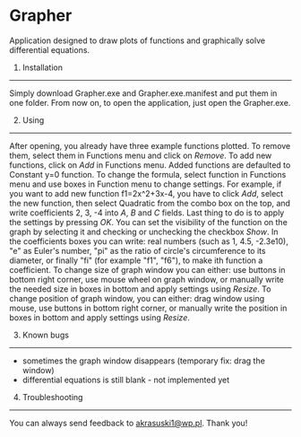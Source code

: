 Grapher
=======

Application designed to draw plots of functions and graphically solve differential equations.


1. Installation
----------------

Simply download Grapher.exe and Grapher.exe.manifest and put them in one folder. From now on, 
to open the application, just open the Grapher.exe.

2. Using
--------

After opening, you already have three example functions plotted. To remove them, select them in Functions menu and click
on *Remove*.
To add new functions, click on *Add* in Functions menu. Added functions are defaulted to Constant y=0 function.
To change the formula, select function in Functions menu and use boxes in Function menu to change settings. For example,
if you want to add new function f1=2x^2+3x-4, you have to click *Add*, select the new function, then select Quadratic
from the combo box on the top, and write coefficients 2, 3, -4 into *A*, *B* and *C* fields. Last thing to do is to
apply the settings by pressing *OK*.
You can set the visibility of the function on the graph by selecting it and checking or unchecking the checkbox *Show*.
In the coefficients boxes you can write: real numbers (such as 1, 4.5, -2.3e10), "e" as Euler's number, "pi" as the ratio
of circle's circumference to its diameter, or finally "fi" (for example "f1", "f6"), to make ith function a coefficient.
To change size of graph window you can either: use buttons in bottom right corner, use mouse wheel on graph window, or
manually write the needed size in boxes in bottom and apply settings using *Resize*.
To change position of graph window, you can either: drag window using mouse, use buttons in bottom right corner, or
manually write the position in boxes in bottom and apply settings using *Resize*.

3. Known bugs
-------------

- sometimes the graph window disappears (temporary fix: drag the window)
- differential equations is still blank - not implemented yet

4. Troubleshooting
------------------

You can always send feedback to akrasuski1@wp.pl. Thank you!

